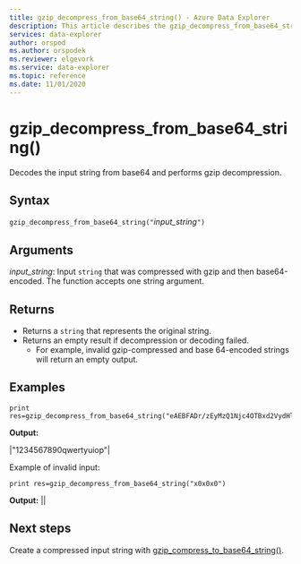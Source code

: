 ```yaml
---
title: gzip_decompress_from_base64_string() - Azure Data Explorer 
description: This article describes the gzip_decompress_from_base64_string() command in Azure Data Explorer.
services: data-explorer
author: orspod
ms.author: orspodek
ms.reviewer: elgevork
ms.service: data-explorer
ms.topic: reference
ms.date: 11/01/2020
---
```

# gzip_decompress_from_base64_string()

Decodes the input string from base64 and performs gzip decompression.

## Syntax

`gzip_decompress_from_base64_string("`*input_string*`")`

## Arguments

*input_string*: Input `string` that was compressed with gzip and then base64-encoded. The function accepts one string argument.

## Returns

* Returns a `string` that represents the original string. 
* Returns an empty result if decompression or decoding failed. 
    * For example, invalid gzip-compressed and base 64-encoded strings will return an empty output.

## Examples

```kusto
print res=gzip_decompress_from_base64_string("eAEBFADr/zEyMzQ1Njc4OTBxd2VydHl1aW9wOAkGd0xvZwAzAG5JZA==")
```

**Output:**

|"1234567890qwertyuiop"|

Example of invalid input:

```kusto
print res=gzip_decompress_from_base64_string("x0x0x0")
```

**Output:**
||

## Next steps

Create a compressed input string with [gzip_compress_to_base64_string()](gzip-base64-compress.md).
